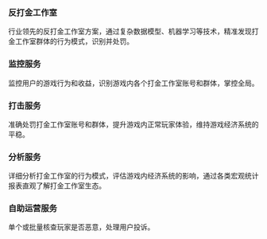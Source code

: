 ### 反打金工作室
行业领先的反打金工作室方案，通过复杂数据模型、机器学习等技术，精准发现打金工作室群体的行为模式，识别并处罚。


### 监控服务
监控用户的游戏行为和收益，识别游戏内各个打金工作室账号和群体，掌控全局。 

### 打击服务
准确处罚打金工作室账号和群体，提升游戏内正常玩家体验，维持游戏经济系统的平稳。

### 分析服务
详细分析打金工作室的行为模式，评估游戏内经济系统的影响，通过各类宏观统计报表直观了解打金工作室生态。

### 自助运营服务
单个或批量核查玩家是否恶意，处理用户投诉。
